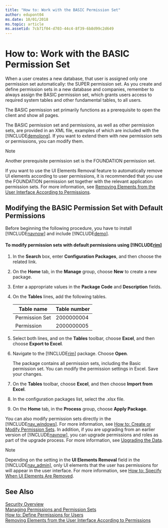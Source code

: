 ```yaml
---
title: "How to: Work with the BASIC Permission Set"
author: edupont04
ms.date: 10/01/2018
ms.topic: article
ms.assetid: 7cb71f04-d703-44c4-8f39-6b8d99c2d649
---
```

# How to: Work with the BASIC Permission Set
When a user creates a new database, that user is assigned only one permission set automatically: the SUPER permission set. As you create and define permission sets in a new database and companies, remember to always assign the BASIC permission set, which grants users access to required system tables and other fundamental tables, to all users.  

 The BASIC permission set primarily functions as a prerequisite to open the client and show all pages.  

 The BASIC permission set and permissions, as well as other permission sets, are provided in an XML file, examples of which are included with the [!INCLUDE[demolong](includes/demolong_md.md)]. If you want to extend them with new permission sets or permissions, you can modify them.  

> [!NOTE]  
>  Another prerequisite permission set is the FOUNDATION permission set.  
>   
>  If you want to use the UI Elements Removal feature to automatically remove UI elements according to user permissions, it is recommended that you use the FOUNDATION permission set together with the relevant application permission sets. For more information, see [Removing Elements from the User Interface According to Permissions](Removing-Elements-from-the-User-Interface-According-to-Permissions.md).  

## Modifying the BASIC Permission Set with Default Permissions  
 Before beginning the following procedure, you have to install [!INCLUDE[navnow](includes/navnow_md.md)] and include [!INCLUDE[demo](includes/demo_md.md)].  

#### To modify permission sets with default permissions using [!INCLUDE[rim](includes/rim_md.md)]  

1.  In the **Search** box, enter **Configuration Packages**, and then choose the related link.  

2.  On the **Home** tab, in the **Manage** group, choose **New** to create a new package.  

3.  Enter a appropriate values in the **Package Code** and **Description** fields.  

4.  On the **Tables** lines, add the following tables.  

    |Table name|Table number|  
    |----------------|------------------|  
    |Permission Set|2000000004|  
    |Permission|2000000005|  

5.  Select both lines, and on the **Tables** toolbar, choose **Excel**, and then choose **Export to Excel**.  

6.  Navigate to the [!INCLUDE[rim](includes/rim_md.md)] package. Choose **Open**.  

     The package contains all permission sets, including the Basic permission set. You can modify the permission settings in Excel. Save your changes.  

7.  On the **Tables** toolbar, choose **Excel**, and then choose **Import from Excel**.  

8.  In the configuration packages list, select the .xlsx file.  

9. On the **Home** tab, in the **Process** group, choose **Apply Package**.  

 You can also modify permission sets directly in the [!INCLUDE[nav_windows](includes/nav_windows_md.md)]. For more information, see [How to: Create or Modify Permission Sets](How-to--Create-or-Modify-Permission-Sets.md). In addition, if you are upgrading from an earlier version of [!INCLUDE[navnow](includes/navnow_md.md)], you can upgrade permissions and roles as part of the upgrade process. For more information, see [Upgrading the Data](Upgrading-the-Data.md).  

> [!NOTE]  
>  Depending on the setting in the **UI Elements Removal** field in the [!INCLUDE[nav_admin](includes/nav_admin_md.md)], only UI elements that the user has permissions for will appear in the user interface. For more information, see [How to: Specify When UI Elements Are Removed](How-to--Specify-When-UI-Elements-Are-Removed.md).  

## See Also  
[Security Overview](Security-Overview.md)  
[Managing Permissions and Permission Sets](Managing-Permissions-and-Permission-Sets.md)  
[How to: Define Permissions for Users](How-to--Define-Permissions-for-Users.md)  
[Removing Elements from the User Interface According to Permissions](Removing-Elements-from-the-User-Interface-According-to-Permissions.md)  

